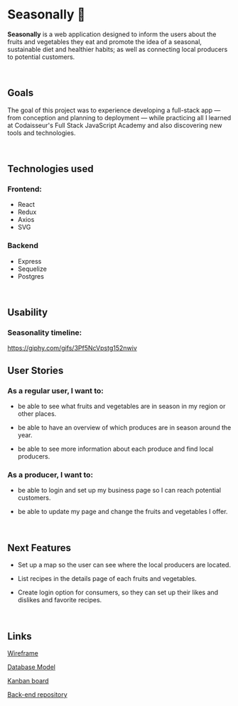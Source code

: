 # Seasonally 🌱

**Seasonally** is a web application designed to inform the users about the fruits and vegetables they eat and promote the idea of a seasonal, sustainable diet and  healthier habits; as well as connecting local producers to potential customers.

<br>

## Goals

The goal of this project was to experience developing a full-stack app — from conception and planning to deployment — while practicing all I learned at Codaisseur's Full Stack JavaScript Academy and also discovering new tools and technologies.

<br>

## Technologies used

### Frontend:

- React
- Redux
- Axios
- SVG

### Backend

- Express
- Sequelize
- Postgres

<br>

## Usability

### Seasonality timeline:

https://giphy.com/gifs/3Pf5NcVpstg152nwiv

## User Stories

### As a regular user, I want to:

- be able to see what fruits and vegetables are in season in my region or other places.

- be able to have an overview of which produces are in season around the year.

- be able to see more information about each produce and find local producers.

### As a producer, I want to:

- be able to login and set up my business page so I can reach potential customers.
- be able to update my page and change the fruits and vegetables I offer.

  <br>

## Next Features

- Set up a map so the user can see where the local producers are located.
- List recipes in the details page of each fruits and vegetables.
- Create login option for consumers, so they can set up their likes and dislikes and favorite recipes.

  <br>

## Links

[Wireframe](https://wireframepro.mockflow.com/view/Mo5415YVTmb)

[Database Model](https://dbdiagram.io/d/617b100cfa17df5ea6740d8f)

[Kanban board](https://github.com/users/mferraris/projects/1)

[Back-end repository](https://github.com/mferraris/seasonal-timeline_server)

